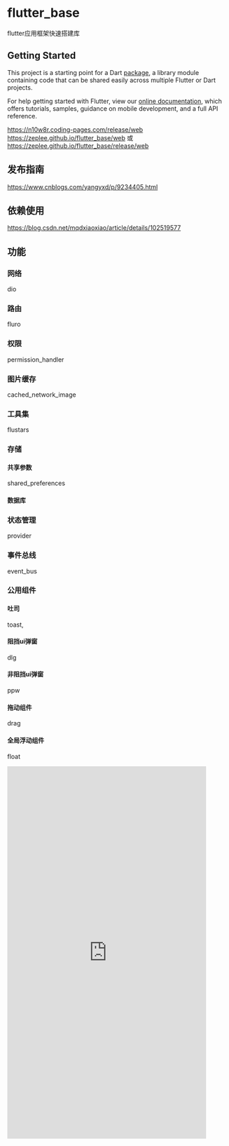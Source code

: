 # flutter_base

flutter应用框架快速搭建库

## Getting Started

This project is a starting point for a Dart
[package](https://flutter.dev/developing-packages/),
a library module containing code that can be shared easily across
multiple Flutter or Dart projects.

For help getting started with Flutter, view our
[online documentation](https://flutter.dev/docs), which offers tutorials,
samples, guidance on mobile development, and a full API reference.

https://n10w8r.coding-pages.com/release/web
https://zeplee.github.io/flutter_base/web 或 https://zeplee.github.io/flutter_base/release/web


## 发布指南
https://www.cnblogs.com/yangyxd/p/9234405.html
## 依赖使用
https://blog.csdn.net/mqdxiaoxiao/article/details/102519577
## 功能
### 网络
dio
### 路由
fluro
### 权限
permission_handler
### 图片缓存
cached_network_image
### 工具集
flustars
### 存储
#### 共享参数
shared_preferences
#### 数据库
### 状态管理
provider
### 事件总线
event_bus
### 公用组件
#### 吐司
toast,
#### 阻挡ui弹窗
dlg
#### 非阻挡ui弹窗
ppw
#### 拖动组件
drag
#### 全局浮动组件
float

<iframe
 height=850
 width=90%
 src="https://zeplee.github.io/flutter_base/web"
 frameborder=0
 allowfullscreen>
</iframe>
